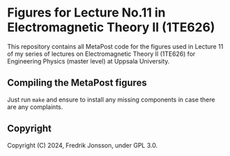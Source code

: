 # Figures for Lecture No.11 in Electromagnetic Theory II (1TE626)

This repository contains all MetaPost code for the figures used in Lecture 11
of my series of lectures on Electromagnetic Theory II (1TE626) for Engineering
Physics (master level) at Uppsala University.

## Compiling the MetaPost figures

Just run `make` and ensure to install any missing components in case there
are any complaints.

## Copyright
Copyright (C) 2024, Fredrik Jonsson, under GPL 3.0.
